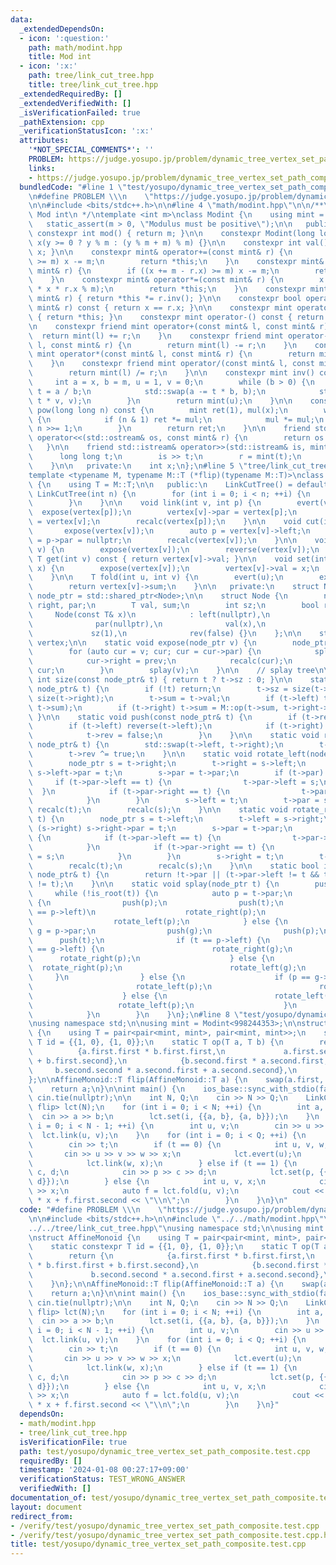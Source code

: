 ```yaml
---
data:
  _extendedDependsOn:
  - icon: ':question:'
    path: math/modint.hpp
    title: Mod int
  - icon: ':x:'
    path: tree/link_cut_tree.hpp
    title: tree/link_cut_tree.hpp
  _extendedRequiredBy: []
  _extendedVerifiedWith: []
  _isVerificationFailed: true
  _pathExtension: cpp
  _verificationStatusIcon: ':x:'
  attributes:
    '*NOT_SPECIAL_COMMENTS*': ''
    PROBLEM: https://judge.yosupo.jp/problem/dynamic_tree_vertex_set_path_composite
    links:
    - https://judge.yosupo.jp/problem/dynamic_tree_vertex_set_path_composite
  bundledCode: "#line 1 \"test/yosupo/dynamic_tree_vertex_set_path_composite.test.cpp\"\
    \n#define PROBLEM \\\n    \"https://judge.yosupo.jp/problem/dynamic_tree_vertex_set_path_composite\"\
    \n\n#include <bits/stdc++.h>\n\n#line 4 \"math/modint.hpp\"\n\n/**\n * @brief\
    \ Mod int\n */\ntemplate <int m>\nclass Modint {\n    using mint = Modint;\n \
    \   static_assert(m > 0, \"Modulus must be positive\");\n\n   public:\n    static\
    \ constexpr int mod() { return m; }\n\n    constexpr Modint(long long y = 0) :\
    \ x(y >= 0 ? y % m : (y % m + m) % m) {}\n\n    constexpr int val() const { return\
    \ x; }\n\n    constexpr mint& operator+=(const mint& r) {\n        if ((x += r.x)\
    \ >= m) x -= m;\n        return *this;\n    }\n    constexpr mint& operator-=(const\
    \ mint& r) {\n        if ((x += m - r.x) >= m) x -= m;\n        return *this;\n\
    \    }\n    constexpr mint& operator*=(const mint& r) {\n        x = static_cast<int>(1LL\
    \ * x * r.x % m);\n        return *this;\n    }\n    constexpr mint& operator/=(const\
    \ mint& r) { return *this *= r.inv(); }\n\n    constexpr bool operator==(const\
    \ mint& r) const { return x == r.x; }\n\n    constexpr mint operator+() const\
    \ { return *this; }\n    constexpr mint operator-() const { return mint(-x); }\n\
    \n    constexpr friend mint operator+(const mint& l, const mint& r) {\n      \
    \  return mint(l) += r;\n    }\n    constexpr friend mint operator-(const mint&\
    \ l, const mint& r) {\n        return mint(l) -= r;\n    }\n    constexpr friend\
    \ mint operator*(const mint& l, const mint& r) {\n        return mint(l) *= r;\n\
    \    }\n    constexpr friend mint operator/(const mint& l, const mint& r) {\n\
    \        return mint(l) /= r;\n    }\n\n    constexpr mint inv() const {\n   \
    \     int a = x, b = m, u = 1, v = 0;\n        while (b > 0) {\n            int\
    \ t = a / b;\n            std::swap(a -= t * b, b);\n            std::swap(u -=\
    \ t * v, v);\n        }\n        return mint(u);\n    }\n\n    constexpr mint\
    \ pow(long long n) const {\n        mint ret(1), mul(x);\n        while (n > 0)\
    \ {\n            if (n & 1) ret *= mul;\n            mul *= mul;\n           \
    \ n >>= 1;\n        }\n        return ret;\n    }\n\n    friend std::ostream&\
    \ operator<<(std::ostream& os, const mint& r) {\n        return os << r.x;\n \
    \   }\n\n    friend std::istream& operator>>(std::istream& is, mint& r) {\n  \
    \      long long t;\n        is >> t;\n        r = mint(t);\n        return is;\n\
    \    }\n\n   private:\n    int x;\n};\n#line 5 \"tree/link_cut_tree.hpp\"\n\n\
    template <typename M, typename M::T (*flip)(typename M::T)>\nclass LinkCutTree\
    \ {\n    using T = M::T;\n\n   public:\n    LinkCutTree() = default;\n    explicit\
    \ LinkCutTree(int n) {\n        for (int i = 0; i < n; ++i) {\n            vertex.push_back(std::make_shared<Node>(M::id));\n\
    \        }\n    }\n\n    void link(int v, int p) {\n        evert(v);\n      \
    \  expose(vertex[p]);\n        vertex[v]->par = vertex[p];\n        vertex[p]->right\
    \ = vertex[v];\n        recalc(vertex[p]);\n    }\n\n    void cut(int v) {\n \
    \       expose(vertex[v]);\n        auto p = vertex[v]->left;\n        vertex[v]->left\
    \ = p->par = nullptr;\n        recalc(vertex[v]);\n    }\n\n    void evert(int\
    \ v) {\n        expose(vertex[v]);\n        reverse(vertex[v]);\n    }\n\n   \
    \ T get(int v) const { return vertex[v]->val; }\n\n    void set(int v, const T&\
    \ x) {\n        expose(vertex[v]);\n        vertex[v]->val = x;\n        recalc(vertex[v]);\n\
    \    }\n\n    T fold(int u, int v) {\n        evert(u);\n        expose(vertex[v]);\n\
    \        return vertex[v]->sum;\n    }\n\n   private:\n    struct Node;\n    using\
    \ node_ptr = std::shared_ptr<Node>;\n\n    struct Node {\n        node_ptr left,\
    \ right, par;\n        T val, sum;\n        int sz;\n        bool rev;\n\n   \
    \     Node(const T& x)\n            : left(nullptr),\n              right(nullptr),\n\
    \              par(nullptr),\n              val(x),\n              sum(x),\n \
    \             sz(1),\n              rev(false) {}\n    };\n\n    std::vector<node_ptr>\
    \ vertex;\n\n    static void expose(node_ptr v) {\n        node_ptr prev = nullptr;\n\
    \        for (auto cur = v; cur; cur = cur->par) {\n            splay(cur);\n\
    \            cur->right = prev;\n            recalc(cur);\n            prev =\
    \ cur;\n        }\n        splay(v);\n    }\n\n    // splay tree\n\n    static\
    \ int size(const node_ptr& t) { return t ? t->sz : 0; }\n\n    static void recalc(const\
    \ node_ptr& t) {\n        if (!t) return;\n        t->sz = size(t->left) + 1 +\
    \ size(t->right);\n        t->sum = t->val;\n        if (t->left) t->sum = M::op(t->left->sum,\
    \ t->sum);\n        if (t->right) t->sum = M::op(t->sum, t->right->sum);\n   \
    \ }\n\n    static void push(const node_ptr& t) {\n        if (t->rev) {\n    \
    \        if (t->left) reverse(t->left);\n            if (t->right) reverse(t->right);\n\
    \            t->rev = false;\n        }\n    }\n\n    static void reverse(const\
    \ node_ptr& t) {\n        std::swap(t->left, t->right);\n        t->sum = flip(t->sum);\n\
    \        t->rev ^= true;\n    }\n\n    static void rotate_left(node_ptr t) {\n\
    \        node_ptr s = t->right;\n        t->right = s->left;\n        if (s->left)\
    \ s->left->par = t;\n        s->par = t->par;\n        if (t->par) {\n       \
    \     if (t->par->left == t) {\n                t->par->left = s;\n          \
    \  }\n            if (t->par->right == t) {\n                t->par->right = s;\n\
    \            }\n        }\n        s->left = t;\n        t->par = s;\n       \
    \ recalc(t);\n        recalc(s);\n    }\n\n    static void rotate_right(node_ptr\
    \ t) {\n        node_ptr s = t->left;\n        t->left = s->right;\n        if\
    \ (s->right) s->right->par = t;\n        s->par = t->par;\n        if (t->par)\
    \ {\n            if (t->par->left == t) {\n                t->par->left = s;\n\
    \            }\n            if (t->par->right == t) {\n                t->par->right\
    \ = s;\n            }\n        }\n        s->right = t;\n        t->par = s;\n\
    \        recalc(t);\n        recalc(s);\n    }\n\n    static bool is_root(const\
    \ node_ptr& t) {\n        return !t->par || (t->par->left != t && t->par->right\
    \ != t);\n    }\n\n    static void splay(node_ptr t) {\n        push(t);\n   \
    \     while (!is_root(t)) {\n            auto p = t->par;\n            if (is_root(p))\
    \ {\n                push(p);\n                push(t);\n                if (t\
    \ == p->left)\n                    rotate_right(p);\n                else\n  \
    \                  rotate_left(p);\n            } else {\n                auto\
    \ g = p->par;\n                push(g);\n                push(p);\n          \
    \      push(t);\n                if (t == p->left) {\n                    if (p\
    \ == g->left) {\n                        rotate_right(g);\n                  \
    \      rotate_right(p);\n                    } else {\n                      \
    \  rotate_right(p);\n                        rotate_left(g);\n               \
    \     }\n                } else {\n                    if (p == g->left) {\n \
    \                       rotate_left(p);\n                        rotate_right(g);\n\
    \                    } else {\n                        rotate_left(g);\n     \
    \                   rotate_left(p);\n                    }\n                }\n\
    \            }\n        }\n    }\n};\n#line 8 \"test/yosupo/dynamic_tree_vertex_set_path_composite.test.cpp\"\
    \nusing namespace std;\n\nusing mint = Modint<998244353>;\n\nstruct AffineMonoid\
    \ {\n    using T = pair<pair<mint, mint>, pair<mint, mint>>;\n    static constexpr\
    \ T id = {{1, 0}, {1, 0}};\n    static T op(T a, T b) {\n        return {\n  \
    \          {a.first.first * b.first.first,\n             a.first.second * b.first.first\
    \ + b.first.second},\n            {b.second.first * a.second.first,\n        \
    \     b.second.second * a.second.first + a.second.second},\n        };\n    }\n\
    };\n\nAffineMonoid::T flip(AffineMonoid::T a) {\n    swap(a.first, a.second);\n\
    \    return a;\n}\n\nint main() {\n    ios_base::sync_with_stdio(false);\n   \
    \ cin.tie(nullptr);\n\n    int N, Q;\n    cin >> N >> Q;\n    LinkCutTree<AffineMonoid,\
    \ flip> lct(N);\n    for (int i = 0; i < N; ++i) {\n        int a, b;\n      \
    \  cin >> a >> b;\n        lct.set(i, {{a, b}, {a, b}});\n    }\n    for (int\
    \ i = 0; i < N - 1; ++i) {\n        int u, v;\n        cin >> u >> v;\n      \
    \  lct.link(u, v);\n    }\n    for (int i = 0; i < Q; ++i) {\n        int t;\n\
    \        cin >> t;\n        if (t == 0) {\n            int u, v, w, x;\n     \
    \       cin >> u >> v >> w >> x;\n            lct.evert(u);\n            lct.cut(v);\n\
    \            lct.link(w, x);\n        } else if (t == 1) {\n            int p,\
    \ c, d;\n            cin >> p >> c >> d;\n            lct.set(p, {{c, d}, {c,\
    \ d}});\n        } else {\n            int u, v, x;\n            cin >> u >> v\
    \ >> x;\n            auto f = lct.fold(u, v);\n            cout << f.first.first\
    \ * x + f.first.second << \"\\n\";\n        }\n    }\n}\n"
  code: "#define PROBLEM \\\n    \"https://judge.yosupo.jp/problem/dynamic_tree_vertex_set_path_composite\"\
    \n\n#include <bits/stdc++.h>\n\n#include \"../../math/modint.hpp\"\n#include \"\
    ../../tree/link_cut_tree.hpp\"\nusing namespace std;\n\nusing mint = Modint<998244353>;\n\
    \nstruct AffineMonoid {\n    using T = pair<pair<mint, mint>, pair<mint, mint>>;\n\
    \    static constexpr T id = {{1, 0}, {1, 0}};\n    static T op(T a, T b) {\n\
    \        return {\n            {a.first.first * b.first.first,\n             a.first.second\
    \ * b.first.first + b.first.second},\n            {b.second.first * a.second.first,\n\
    \             b.second.second * a.second.first + a.second.second},\n        };\n\
    \    }\n};\n\nAffineMonoid::T flip(AffineMonoid::T a) {\n    swap(a.first, a.second);\n\
    \    return a;\n}\n\nint main() {\n    ios_base::sync_with_stdio(false);\n   \
    \ cin.tie(nullptr);\n\n    int N, Q;\n    cin >> N >> Q;\n    LinkCutTree<AffineMonoid,\
    \ flip> lct(N);\n    for (int i = 0; i < N; ++i) {\n        int a, b;\n      \
    \  cin >> a >> b;\n        lct.set(i, {{a, b}, {a, b}});\n    }\n    for (int\
    \ i = 0; i < N - 1; ++i) {\n        int u, v;\n        cin >> u >> v;\n      \
    \  lct.link(u, v);\n    }\n    for (int i = 0; i < Q; ++i) {\n        int t;\n\
    \        cin >> t;\n        if (t == 0) {\n            int u, v, w, x;\n     \
    \       cin >> u >> v >> w >> x;\n            lct.evert(u);\n            lct.cut(v);\n\
    \            lct.link(w, x);\n        } else if (t == 1) {\n            int p,\
    \ c, d;\n            cin >> p >> c >> d;\n            lct.set(p, {{c, d}, {c,\
    \ d}});\n        } else {\n            int u, v, x;\n            cin >> u >> v\
    \ >> x;\n            auto f = lct.fold(u, v);\n            cout << f.first.first\
    \ * x + f.first.second << \"\\n\";\n        }\n    }\n}"
  dependsOn:
  - math/modint.hpp
  - tree/link_cut_tree.hpp
  isVerificationFile: true
  path: test/yosupo/dynamic_tree_vertex_set_path_composite.test.cpp
  requiredBy: []
  timestamp: '2024-01-08 00:27:17+09:00'
  verificationStatus: TEST_WRONG_ANSWER
  verifiedWith: []
documentation_of: test/yosupo/dynamic_tree_vertex_set_path_composite.test.cpp
layout: document
redirect_from:
- /verify/test/yosupo/dynamic_tree_vertex_set_path_composite.test.cpp
- /verify/test/yosupo/dynamic_tree_vertex_set_path_composite.test.cpp.html
title: test/yosupo/dynamic_tree_vertex_set_path_composite.test.cpp
---
```


